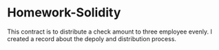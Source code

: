 # Homework-Solidity

This contract is to distribute a check amount to three employee evenly. I created a record about the depoly and distribution process. 
